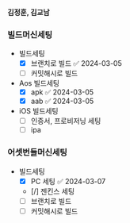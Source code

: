 
#### 김정훈, 김교남

### 빌드머신세팅
- 빌드세팅
	- [x] 브랜치로 빌드 ✅ 2024-03-05
	- [ ] 커밋해시로 빌드
- Aos 빌드세팅
	- [x] apk ✅ 2024-03-05
	- [x] aab ✅ 2024-03-05
- iOS 빌드세팅
	- [ ] 인증서, 프로비저닝 세팅
	- [ ] ipa 

### 어셋번들머신세팅
- 빌드세팅
	- [x] PC 세팅 ✅ 2024-03-07
	- [/] 젠킨스 세팅
	- [ ] 브랜치로 빌드
	- [ ] 커밋해시로 빌드